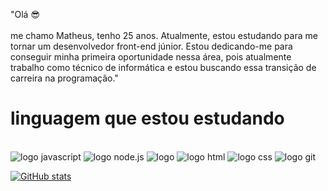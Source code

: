 "Olá :sunglasses:
<br>
<br>
me chamo Matheus, tenho 25 anos. Atualmente, estou estudando para me tornar um desenvolvedor front-end júnior. Estou dedicando-me para conseguir minha primeira oportunidade nessa área, pois atualmente trabalho como técnico de informática e estou buscando essa transição de carreira na programação."
<br>
<h1> linguagem que estou estudando</h1>
<br>
<img src="https://img.shields.io/badge/JavaScript-F7DF1E?style=for-the-badge&logo=javascript&logoColor=black" alt="logo javascript" >
<img src="https://img.shields.io/badge/Node.js-43853D?style=for-the-badge&logo=node.js&logoColor=white" alt="logo node.js">
<img src="https://img.shields.io/badge/TypeScript-007ACC?style=for-the-badge&logo=typescript&logoColor=white" alt="logo " >
<img src="https://img.shields.io/badge/HTML5-E34F26?style=for-the-badge&logo=html5&logoColor=white" alt="logo html" >
<img src="https://img.shields.io/badge/CSS3-1572B6?style=for-the-badge&logo=css3&logoColor=white" alt="logo css">
<img src="https://img.shields.io/badge/GitHub-100000?style=for-the-badge&logo=github&logoColor=white" alt="logo git">

[![GitHub stats](https://github-readme-stats.vercel.app/api?username=MatheusEmanoel25)](https://github.com/anuraghazra/github-readme-stats)
